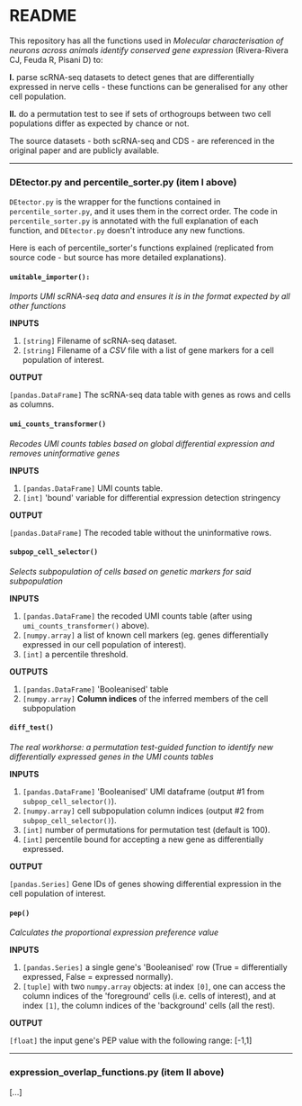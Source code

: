 # README  
This repository has all the functions used in _Molecular characterisation of neurons across animals identify conserved gene expression_ (Rivera-Rivera CJ, Feuda R, Pisani D) to:   

**I.** parse scRNA-seq datasets to detect genes that are differentially expressed in nerve cells - these functions can be generalised for any other cell population. 

**II.** do a permutation test to see if sets of orthogroups between two cell populations differ as expected by chance or not.

The source datasets - both scRNA-seq and CDS - are referenced in the original paper and are publicly available.

***
### DEtector.py and percentile_sorter.py (item I above)

`DEtector.py` is the wrapper for the functions contained in `percentile_sorter.py`, and it uses them in the correct order. 
The code in `percentile_sorter.py` is annotated with the full explanation of each function, and `DEtector.py` doesn't introduce any new functions.

Here is each of percentile_sorter's functions explained (replicated from source code - but source has more detailed explanations). 

#### ```umitable_importer():```
_Imports UMI scRNA-seq data and ensures it is in the format expected by all other functions_

**INPUTS**
 1. `[string]` Filename of scRNA-seq dataset.
 2. `[string]` Filename of a *CSV* file with a list of gene markers for a cell population of interest.

**OUTPUT** 

`[pandas.DataFrame]` The scRNA-seq data table with genes as rows and cells as columns.

#### ```umi_counts_transformer()```
_Recodes UMI counts tables based on global differential expression and removes uninformative genes_

**INPUTS**  
1. `[pandas.DataFrame]` UMI counts table.
2. `[int]` 'bound' variable for differential expression detection stringency

**OUTPUT**

`[pandas.DataFrame]` The recoded table without the uninformative rows.

#### `subpop_cell_selector()` 
_Selects subpopulation of cells based on genetic markers for said subpopulation_ 

**INPUTS** 
1. `[pandas.DataFrame]` the recoded UMI counts table (after using `umi_counts_transformer()` above).
2. `[numpy.array]` a list of known cell markers (eg. genes differentially expressed in our cell population of interest).
3. `[int]` a percentile threshold.

**OUTPUTS** 
1. `[pandas.DataFrame]` 'Booleanised' table
2. `[numpy.array]` **Column indices** of the inferred members of the cell subpopulation

#### `diff_test()`
_The real workhorse: a permutation test-guided function to identify new differentially expressed genes in the UMI counts tables_ 

**INPUTS**
1. `[pandas.DataFrame]` 'Booleanised' UMI dataframe (output #1 from `subpop_cell_selector()`).
2. `[numpy.array]` cell subpopulation column indices (output #2 from `subpop_cell_selector()`).
3. `[int]` number of permutations for permutation test (default is 100).
4. `[int]` percentile bound for accepting a new gene as differentially expressed.

**OUTPUT** 

`[pandas.Series]` Gene IDs of genes showing differential expression in the cell population of interest.


#### `pep()` 
_Calculates the proportional expression preference value_

**INPUTS**
1. `[pandas.Series]` a single gene's 'Booleanised' row (True = differentially expressed, False = expressed normally).
2. `[tuple]` with two `numpy.array` objects: at index `[0]`, one can access the column indices of the 'foreground' cells (i.e. cells of interest), and at index `[1]`, the column indices of the 'background' cells (all the rest).

**OUTPUT** 

`[float]` the input gene's PEP value with the following range: [-1,1]
***
### expression_overlap_functions.py (item II above)
[...]
